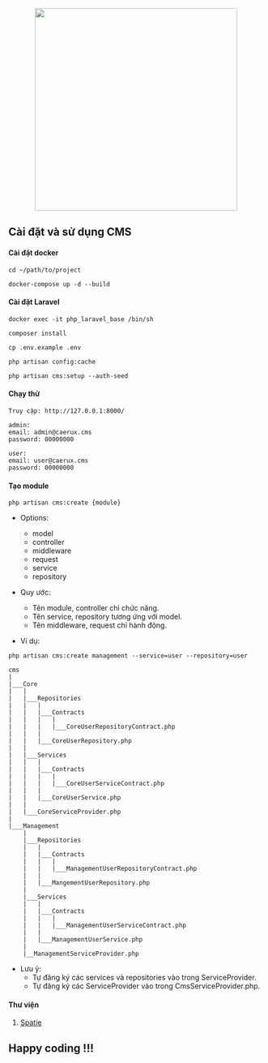 <p align="center"><a href="https://laravel.com" target="_blank"><img src="https://raw.githubusercontent.com/laravel/art/master/logo-lockup/5%20SVG/2%20CMYK/1%20Full%20Color/laravel-logolockup-cmyk-red.svg" width="400"></a></p>


## Cài đặt và sử dụng CMS

#### Cài đặt docker

```
cd ~/path/to/project

docker-compose up -d --build
```

#### Cài đặt Laravel
```
docker exec -it php_laravel_base /bin/sh

composer install

cp .env.example .env

php artisan config:cache

php artisan cms:setup --auth-seed
```

#### Chạy thử
```
Truy cập: http://127.0.0.1:8000/

admin:
email: admin@caerux.cms
password: 00000000

user:
email: user@caerux.cms
password: 00000000
```

#### Tạo module

```
php artisan cms:create {module}
```

- Options:
    - model
    - controller
    - middleware
    - request
    - service
    - repository

- Quy ước:
  - Tên module, controller chỉ chức năng.
  - Tên service, repository tương ứng với model.
  - Tên middleware, request chỉ hành động.

- Ví dụ:

```
php artisan cms:create management --service=user --repository=user

cms
|
|___Core
|   |
|   |___Repositories
|   |   |
|   |   |___Contracts
|   |   |   |
|   |   |   |___CoreUserRepositoryContract.php
|   |   |
|   |   |___CoreUserRepository.php
|   |
|   |___Services
|   |   |
|   |   |___Contracts
|   |   |   |
|   |   |   |___CoreUserServiceContract.php
|   |   |
|   |   |___CoreUserService.php
|   |
|   |___CoreServiceProvider.php
|
|___Management
    |
    |___Repositories
    |   |
    |   |___Contracts
    |   |   |
    |   |   |___ManagementUserRepositoryContract.php
    |   |
    |   |___MangementUserRepository.php
    |
    |___Services
    |   |
    |   |___Contracts
    |   |   |
    |   |   |___ManagementUserServiceContract.php
    |   |
    |   |___ManagementUserService.php
    |
    |__ManagementServiceProvider.php
```

- Lưu ý:
  - Tự đăng ký các services và repositories vào trong ServiceProvider.
  - Tự đăng ký các ServiceProvider vào trong CmsServiceProvider.php.

#### Thư viện
1. [Spatie](https://spatie.be/docs/laravel-permission/v5/introduction)

## Happy coding !!!
